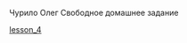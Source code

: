 Чурило Олег
Свободное домашнее задание

[lesson_4](https://kezzzia.github.io/Main.html "Мое готовое задание")
